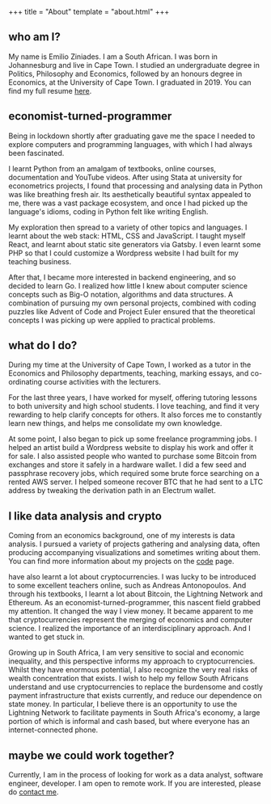 +++
title = "About"
template = "about.html"
+++

## who am I?

My name is Emilio Ziniades.
I am a South African.
I was born in Johannesburg and live in Cape Town.
I studied an undergraduate degree in Politics, Philosophy and Economics, followed by an honours degree in Economics, at the University of Cape Town.
I graduated in 2019.
You can find my full resume <a href="/resume.pdf" target="_blank">here</a>.

## economist-turned-programmer

Being in lockdown shortly after graduating gave me the space I needed to explore computers and programming languages, with which I had always been fascinated.

I learnt Python from an amalgam of textbooks, online courses, documentation and YouTube videos.
After using Stata at university for econometrics projects, I found that processing and analysing data in Python was like breathing fresh air.
Its aesthetically beautiful syntax appealed to me, there was a vast package ecosystem, and once I had picked up the language's idioms, coding in Python felt like writing English.

My exploration then spread to a variety of other topics and languages.
I learnt about the web stack: HTML, CSS and JavaScript.
I taught myself React, and learnt about static site generators via Gatsby.
I even learnt some PHP so that I could customize a Wordpress website I had built for my teaching business.

After that, I became more interested in backend engineering, and so decided to learn Go.
I realized how little I knew about computer science concepts such as Big-O notation, algorithms and data structures.
A combination of pursuing my own personal projects, combined with coding puzzles like Advent of Code and Project Euler ensured that the theoretical concepts I was picking up were applied to practical problems.

## what do I do?

During my time at the University of Cape Town, I worked as a tutor in the Economics and Philosophy departments, teaching, marking essays, and co-ordinating course activities with the lecturers.

For the last three years, I have worked for myself, offering tutoring lessons to both university and high school students.
I love teaching, and find it very rewarding to help clarify concepts for others.
It also forces me to constantly learn new things, and helps me consolidate my own knowledge.

At some point, I also began to pick up some freelance programming jobs.
I helped an artist build a Wordpress website to display his work and offer it for sale.
I also assisted people who wanted to purchase some Bitcoin from exchanges and store it safely in a hardware wallet.
I did a few seed and passphrase recovery jobs, which required some brute force searching on a rented AWS server.
I helped someone recover BTC that he had sent to a LTC address by tweaking the derivation path in an Electrum wallet.

## I like data analysis and crypto

Coming from an economics background, one of my interests is data analysis.
I pursued a variety of projects gathering and analysing data, often producing accompanying visualizations and sometimes writing about them. You can find more information about my projects on the [code](@/code/_index.md) page.

have also learnt a lot about cryptocurrencies.
I was lucky to be introduced to some excellent teachers online, such as Andreas Antonopoulos.
And through his textbooks, I learnt a lot about Bitcoin, the Lightning Network and Ethereum.
As an economist-turned-programmer, this nascent field grabbed my attention.
It changed the way I view money.
It became apparent to me that cryptocurrencies represent the merging of economics and computer science.
I realized the importance of an interdisciplinary approach.
And I wanted to get stuck in.

Growing up in South Africa, I am very sensitive to social and economic inequality, and this perspective informs my approach to cryptocurrencies.
Whilst they have enormous potential, I also recognize the very real risks of wealth concentration that exists.
I wish to help my fellow South Africans understand and use cryptocurrencies to replace the burdensome and costly payment infrastructure that exists currently, and reduce our dependence on state money.
In particular, I believe there is an opportunity to use the Lightning Network to facilitate payments in South Africa's economy, a large portion of which is informal and cash based, but where everyone has an internet-connected phone.

## maybe we could work together?

Currently, I am in the process of looking for work as a data analyst, software engineer, developer. I am open to remote work. If you are interested, please do [contact me](@/contact/_index.md).
